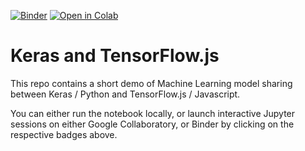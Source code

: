 [![Binder](https://mybinder.org/badge_logo.svg)](https://mybinder.org/v2/gh/bwv988/keras-tensorflowjs-tests/master?filepath=jupyter-notebook%2Fkeras_tfjs.ipynb)
[![Open in Colab](https://colab.research.google.com/assets/colab-badge.svg)](https://colab.research.google.com/github/bwv988/keras-tensorflowjs-tests/blob/master/colab-notebook/keras_tfjs.ipynb)


# Keras and TensorFlow.js

This repo contains a short demo of Machine Learning model sharing between Keras / Python and TensorFlow.js / Javascript.

You can either run the notebook locally, or launch interactive Jupyter sessions on either Google Collaboratory, or Binder by clicking on the respective badges above.